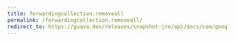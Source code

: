 ```yaml
---
title: forwardingcollection.removeall
permalink: /forwardingcollection.removeall/
redirect_to: https://guava.dev/releases/snapshot-jre/api/docs/com/google/common/collect/ForwardingCollection.html#removeAll-java.util.Collection-
---
```

